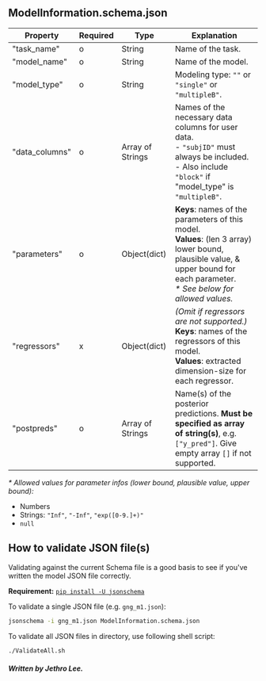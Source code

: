 ## ModelInformation.schema.json
Property | Required | Type | Explanation
-|-|-|-
"task_name" | o | String | Name of the task.
"model_name" | o | String | Name of the model.
"model_type" | o | String | Modeling type: `""` or `"single"` or `"multipleB"`.
"data_columns" | o | Array of Strings | Names of the necessary data columns for user data.</br> - `"subjID"` must always be included.</br> - Also include `"block"` if "model_type" is `"multipleB"`.
"parameters" | o | Object(dict) | **Keys**: names of the parameters of this model.</br> **Values**: (len 3 array) lower bound, plausible value, & upper bound for each parameter.</br> *\* See below for allowed values.*
"regressors" | x | Object(dict) | *(Omit if regressors are not supported.)*</br> **Keys**: names of the regressors of this model.</br> **Values**: extracted dimension-size for each regressor.
"postpreds" | o | Array of Strings | Name(s) of the posterior predictions. **Must be specified as array of string(s)**, e.g. `["y_pred"]`. Give empty array `[]` if not supported.

*\* Allowed values for parameter infos (lower bound, plausible value, upper bound):*
- Numbers
- Strings: `"Inf"`, `"-Inf"`, `"exp([0-9.]+)"`
- `null`

## How to validate JSON file(s)
Validating against the current Schema file is a good basis to see if you've written the model JSON file correctly.

**Requirement:** [`pip install -U jsonschema`](https://github.com/Julian/jsonschema)

To validate a single JSON file (e.g. `gng_m1.json`):
```sh
jsonschema -i gng_m1.json ModelInformation.schema.json
```
To validate all JSON files in directory, use following shell script:
```sh
./ValidateAll.sh
```

##### Written by Jethro Lee.
